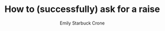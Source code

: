 ---
title: How to (successfully) ask for a raise 
publication: General Assembly Blog
article_url: https://generalassemb.ly/blog/how-to-successfully-ask-for-a-raise/
author: Emily Starbuck Crone
thumbnail: general_assembly.png
publication_date: 03-14-2016
---
